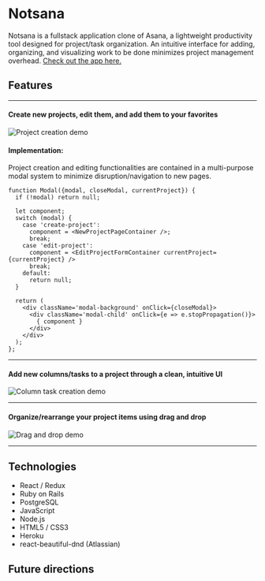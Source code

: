 # Notsana

Notsana is a fullstack application clone of Asana, a lightweight productivity tool designed for project/task organization. 
An intuitive interface for adding, organizing, and visualizing work to be done minimizes project management overhead. 
[Check out the app here.](https://notsana.herokuapp.com)

## Features
___
#### Create new projects, edit them, and add them to your favorites
![Project creation demo](img/project_create.gif)

#### Implementation:
Project creation and editing functionalities are contained in a multi-purpose modal system to minimize disruption/navigation to new pages.
```
function Modal({modal, closeModal, currentProject}) {
  if (!modal) return null;

  let component;
  switch (modal) {
    case 'create-project':
      component = <NewProjectPageContainer />;
      break;
    case 'edit-project':
      component = <EditProjectFormContainer currentProject={currentProject} />
      break;
    default:
      return null;
  }

  return (
    <div className='modal-background' onClick={closeModal}>
      <div className='modal-child' onClick={e => e.stopPropagation()}>
        { component }
      </div>
    </div>
  );
};
```



___
#### Add new columns/tasks to a project through a clean, intuitive UI
![Column task creation demo](img/column_task_create.gif)

___
#### Organize/rearrange your project items using drag and drop
![Drag and drop demo](img/drag_and_drop.gif)

___

## Technologies
+ React / Redux
+ Ruby on Rails
+ PostgreSQL
+ JavaScript
+ Node.js
+ HTML5 / CSS3
+ Heroku
+ react-beautiful-dnd (Atlassian)

## Future directions
